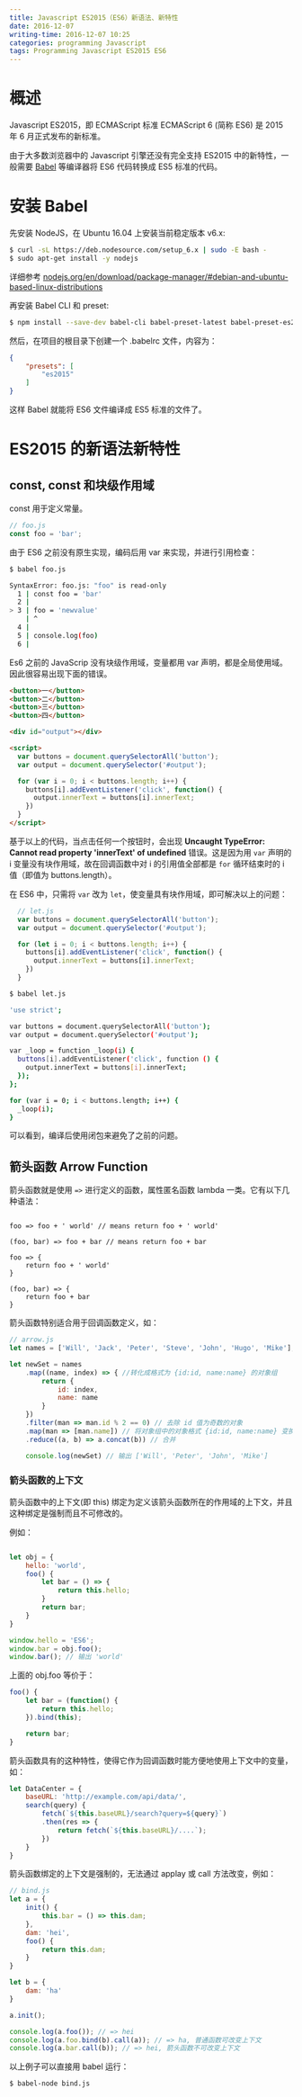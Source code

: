 ```yaml
---
title: Javascript ES2015（ES6）新语法、新特性
date: 2016-12-07
writing-time: 2016-12-07 10:25
categories: programming Javascript
tags: Programming Javascript ES2015 ES6
---
```


# 概述

Javascript ES2015，即 ECMAScript 标准 ECMAScript 6 (简称 ES6) 是 2015 年 6 月正式发布的新标准。

由于大多数浏览器中的 Javascript 引擎还没有完全支持 ES2015 中的新特性，一般需要 [Babel](http://babeljs.io/) 等编译器将 ES6 代码转换成 ES5 标准的代码。


# 安装 Babel

先安装 NodeJS，在 Ubuntu 16.04 上安装当前稳定版本 v6.x:

```bash
$ curl -sL https://deb.nodesource.com/setup_6.x | sudo -E bash -
$ sudo apt-get install -y nodejs
```

详细参考 [nodejs.org/en/download/package-manager/#debian-and-ubuntu-based-linux-distributions](https://nodejs.org/en/download/package-manager/#debian-and-ubuntu-based-linux-distributions)

再安装 Babel CLI 和 preset:

```bash
$ npm install --save-dev babel-cli babel-preset-latest babel-preset-es2015
```

然后，在项目的根目录下创建一个 .babelrc 文件，内容为：

```json
{
    "presets": [
        "es2015"
    ]
}
```

这样 Babel 就能将 ES6 文件编译成 ES5 标准的文件了。

# ES2015 的新语法新特性

## const, const 和块级作用域

const 用于定义常量。

```javascript
// foo.js
const foo = 'bar';
```

由于 ES6 之前没有原生实现，编码后用 var 来实现，并进行引用检查：

```bash
$ babel foo.js

SyntaxError: foo.js: "foo" is read-only
  1 | const foo = 'bar'
  2 | 
> 3 | foo = 'newvalue'
    | ^
  4 | 
  5 | console.log(foo)
  6 | 
```


Es6 之前的 JavaScrip 没有块级作用域，变量都用 var 声明，都是全局使用域。因此很容易出现下面的错误。

```html
<button>一</button>
<button>二</button>
<button>三</button>
<button>四</button>

<div id="output"></div>

<script>
  var buttons = document.querySelectorAll('button');
  var output = document.querySelector('#output');

  for (var i = 0; i < buttons.length; i++) {
    buttons[i].addEventListener('click', function() {
      output.innerText = buttons[i].innerText;
    })
  }
</script>
```

基于以上的代码，当点击任何一个按钮时，会出现 **Uncaught TypeError: Cannot read property 'innerText' of undefined** 错误。这是因为用 `var` 声明的 i 变量没有块作用域，故在回调函数中对 i 的引用值全部都是 `for` 循环结束时的 i 值（即值为 buttons.length）。

在 ES6 中，只需将 `var` 改为 `let`，使变量具有块作用域，即可解决以上的问题：

```javascript
  // let.js
  var buttons = document.querySelectorAll('button');
  var output = document.querySelector('#output');

  for (let i = 0; i < buttons.length; i++) {
    buttons[i].addEventListener('click', function() {
      output.innerText = buttons[i].innerText;
    })
  }
```

```bash
$ babel let.js 

'use strict';

var buttons = document.querySelectorAll('button');
var output = document.querySelector('#output');

var _loop = function _loop(i) {
  buttons[i].addEventListener('click', function () {
    output.innerText = buttons[i].innerText;
  });
};

for (var i = 0; i < buttons.length; i++) {
  _loop(i);
}
```

可以看到，编译后使用闭包来避免了之前的问题。


## 箭头函数 Arrow Function

箭头函数就是使用 `=>` 进行定义的函数，属性匿名函数 lambda 一类。它有以下几种语法：

```javascrit

foo => foo + ' world' // means return foo + ' world'

(foo, bar) => foo + bar // means return foo + bar

foo => {
    return foo + ' world'
}

(foo, bar) => {
    return foo + bar
}
```

箭头函数特别适合用于回调函数定义，如：

```javascript
// arrow.js
let names = ['Will', 'Jack', 'Peter', 'Steve', 'John', 'Hugo', 'Mike'];

let newSet = names
    .map((name, index) => { //转化成格式为 {id:id, name:name} 的对象组
        return {
            id: index,
            name: name
        }
    })
    .filter(man => man.id % 2 == 0) // 去除 id 值为奇数的对象
    .map(man => [man.name]) // 将对象组中的对象格式 {id:id, name:name} 变换成 [name]
    .reduce((a, b) => a.concat(b)) // 合并

    console.log(newSet) // 输出 ['Will', 'Peter', 'John', 'Mike']
```

### 箭头函数的上下文

箭头函数中的上下文(即 this) 绑定为定义该箭头函数所在的作用域的上下文，并且这种绑定是强制而且不可修改的。

例如：

```javascript

let obj = {
    hello: 'world',
    foo() {
        let bar = () => {
            return this.hello;
        }
        return bar;
    }
}

window.hello = 'ES6';
window.bar = obj.foo();
window.bar(); // 输出 'world'
```

上面的 obj.foo 等价于：

```javascript
foo() {
    let bar = (function() {
        return this.hello;
    }).bind(this);

    return bar;
}
```

箭头函数具有的这种特性，使得它作为回调函数时能方便地使用上下文中的变量，如：

```javascript
let DataCenter = {
    baseURL: 'http://example.com/api/data/',
    search(query) {
        fetch(`${this.baseURL}/search?query=${query}`)
        .then(res => {
            return fetch(`${this.baseURL}/....`);
        })
    }
}
```

箭头函数绑定的上下文是强制的，无法通过 applay 或 call 方法改变，例如：

```javascript
// bind.js
let a = {
    init() {
        this.bar = () => this.dam;
    },
    dam: 'hei',
    foo() {
        return this.dam;
    }
}

let b = {
    dam: 'ha'
}

a.init();

console.log(a.foo()); // => hei
console.log(a.foo.bind(b).call(a)); // => ha, 普通函数可改变上下文
console.log(a.bar.call(b)); // => hei, 箭头函数不可改变上下文
```

以上例子可以直接用 babel 运行：

```bash
$ babel-node bind.js
```
